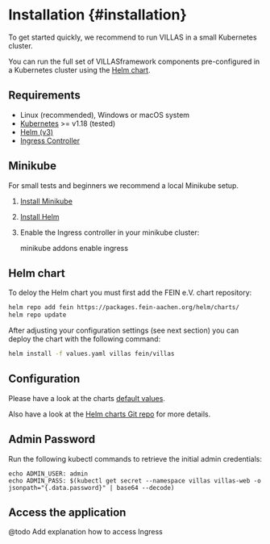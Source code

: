 # Installation {#installation}

To get started quickly, we recommend to run VILLAS in a small Kubernetes cluster.

You can run the full set of VILLASframework components pre-configured in a Kubernetes cluster using the [Helm chart](https://git.rwth-aachen.de/acs/public/catalogue/-/blob/master/charts/villas/).

## Requirements

- Linux (recommended), Windows or macOS system
- [Kubernetes](https://kubernetes.io) >= v1.18 (tested)
- [Helm (v3)](https://helm.sh/)
- [Ingress Controller](https://kubernetes.github.io/ingress-nginx/deploy/)

## Minikube

For small tests and beginners we recommend a local Minikube setup.

1. [Install Minikube](https://minikube.sigs.k8s.io/docs/start/)
2. [Install Helm](https://helm.sh/docs/intro/quickstart/)
3. Enable the Ingress controller in your minikube cluster:

	minikube addons enable ingress

## Helm chart

To deloy the Helm chart you must first add the FEIN e.V. chart repository:

```bash
helm repo add fein https://packages.fein-aachen.org/helm/charts/
helm repo update
```

After adjusting your configuration settings (see next section) you can deploy the chart with the following command:

```bash
helm install -f values.yaml villas fein/villas
```

## Configuration

Please have a look at the charts [default values](https://git.rwth-aachen.de/acs/public/catalogue/-/blob/master/charts/villas/values.yaml).

Also have a look at the [Helm charts Git repo](https://git.rwth-aachen.de/acs/public/catalogue) for more details.

## Admin Password

Run the following kubectl commands to retrieve the initial admin credentials:

```
echo ADMIN_USER: admin
echo ADMIN_PASS: $(kubectl get secret --namespace villas villas-web -o jsonpath="{.data.password}" | base64 --decode)
```

## Access the application

@todo Add explanation how to access Ingress
